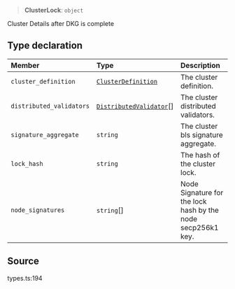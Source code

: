 > **ClusterLock**: `object`

Cluster Details after DKG is complete

## Type declaration

| Member | Type | Description |
| :------ | :------ | :------ |
| `cluster_definition` | [`ClusterDefinition`](../interfaces/ClusterDefinition.md) | The cluster definition. |
| `distributed_validators` | [`DistributedValidator`](DistributedValidator.md)[] | The cluster distributed validators. |
| `signature_aggregate` | `string` | The cluster bls signature aggregate. |
| `lock_hash` | `string` | The hash of the cluster lock. |
| `node_signatures` | `string`[] | Node Signature for the lock hash by the node secp256k1 key. |

## Source

types.ts:194
